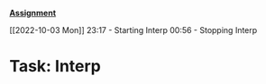 [**Assignment**](https://cs.brown.edu/courses/csci1730/2022/interpreter.html#%28part._grammar%29)

[[2022-10-03 Mon]] 
23:17 - Starting Interp
00:56 - Stopping Interp

# Task: Interp

